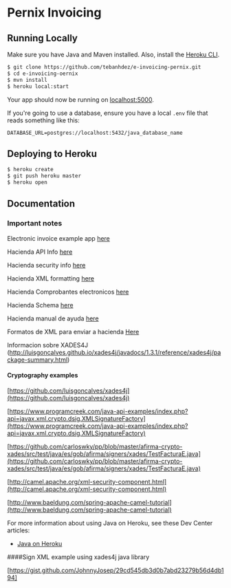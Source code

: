 # Pernix Invoicing


## Running Locally

Make sure you have Java and Maven installed.  Also, install the [Heroku CLI](https://cli.heroku.com/).

```sh
$ git clone https://github.com/tebanhdez/e-invoicing-pernix.git
$ cd e-invoicing-oernix
$ mvn install
$ heroku local:start
```

Your app should now be running on [localhost:5000](http://localhost:5000/).

If you're going to use a database, ensure you have a local `.env` file that reads something like this:

```
DATABASE_URL=postgres://localhost:5432/java_database_name
```

## Deploying to Heroku

```sh
$ heroku create
$ git push heroku master
$ heroku open
```

## Documentation

### Important notes

Electronic invoice example app [here](https://flecharoja.com/blog/2017-11/integracion-factura-digital/)

Hacienda API Info [here](https://tribunet.hacienda.go.cr/docs/esquemas/2016/v4.2/comprobantes-electronicos-api.html#)

Hacienda security info [here](http://www.hacienda.go.cr/contenido/14050-nuevas-funcionalidades-en-atv-para-elaboracion-de-comprobantes-electronicos)

Hacienda XML formatting [here](https://tribunet.hacienda.go.cr/FormatosYEstructurasXML.jsp#)

Hacienda Comprobantes electronicos [here](https://tribunet.hacienda.go.cr/docs/esquemas/2016/v4.2/ResolucionComprobantesElectronicosDGT-R-48-2016_4.2.pdf)

Hacienda Schema [here](https://tribunet.hacienda.go.cr/docs/esquemas/2016/v4.2/MensajeHacienda_V4.2.pdf)

Hacienda manual de ayuda [here](http://www.hacienda.go.cr/docs/5a550c170342c_Manual%20de%20uso%20de%20la%20Herramienta%20Gratuita%20de%20Facturacion.pdf)

Formatos de XML para enviar a hacienda [Here](https://tribunet.hacienda.go.cr/FormatosYEstructurasXML.jsp#)

Informacion sobre XADES4J
(http://luisgoncalves.github.io/xades4j/javadocs/1.3.1/reference/xades4j/package-summary.html)

#### Cryptography examples

[https://github.com/luisgoncalves/xades4j](https://github.com/luisgoncalves/xades4j)

[https://www.programcreek.com/java-api-examples/index.php?api=javax.xml.crypto.dsig.XMLSignatureFactory](https://www.programcreek.com/java-api-examples/index.php?api=javax.xml.crypto.dsig.XMLSignatureFactory)

[https://github.com/carloswky/pp/blob/master/afirma-crypto-xades/src/test/java/es/gob/afirma/signers/xades/TestFacturaE.java](https://github.com/carloswky/pp/blob/master/afirma-crypto-xades/src/test/java/es/gob/afirma/signers/xades/TestFacturaE.java)

[http://camel.apache.org/xml-security-component.html](http://camel.apache.org/xml-security-component.html)

[http://www.baeldung.com/spring-apache-camel-tutorial](http://www.baeldung.com/spring-apache-camel-tutorial)


For more information about using Java on Heroku, see these Dev Center articles:

- [Java on Heroku](https://devcenter.heroku.com/categories/java)

####Sign XML example using xades4j java library

[https://gist.github.com/JohnnyJosep/29cd545db3d0b7abd23279b56d4db194]
